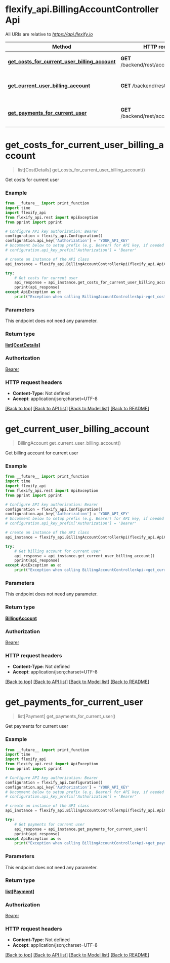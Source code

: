 # flexify_api.BillingAccountControllerApi

All URIs are relative to *https://api.flexify.io*

Method | HTTP request | Description
------------- | ------------- | -------------
[**get_costs_for_current_user_billing_account**](BillingAccountControllerApi.md#get_costs_for_current_user_billing_account) | **GET** /backend/rest/account/costs | Get costs for current user
[**get_current_user_billing_account**](BillingAccountControllerApi.md#get_current_user_billing_account) | **GET** /backend/rest/account | Get billing account for current user
[**get_payments_for_current_user**](BillingAccountControllerApi.md#get_payments_for_current_user) | **GET** /backend/rest/account/payments | Get payments for current user


# **get_costs_for_current_user_billing_account**
> list[CostDetails] get_costs_for_current_user_billing_account()

Get costs for current user

### Example
```python
from __future__ import print_function
import time
import flexify_api
from flexify_api.rest import ApiException
from pprint import pprint

# Configure API key authorization: Bearer
configuration = flexify_api.Configuration()
configuration.api_key['Authorization'] = 'YOUR_API_KEY'
# Uncomment below to setup prefix (e.g. Bearer) for API key, if needed
# configuration.api_key_prefix['Authorization'] = 'Bearer'

# create an instance of the API class
api_instance = flexify_api.BillingAccountControllerApi(flexify_api.ApiClient(configuration))

try:
    # Get costs for current user
    api_response = api_instance.get_costs_for_current_user_billing_account()
    pprint(api_response)
except ApiException as e:
    print("Exception when calling BillingAccountControllerApi->get_costs_for_current_user_billing_account: %s\n" % e)
```

### Parameters
This endpoint does not need any parameter.

### Return type

[**list[CostDetails]**](CostDetails.md)

### Authorization

[Bearer](../README.md#Bearer)

### HTTP request headers

 - **Content-Type**: Not defined
 - **Accept**: application/json;charset=UTF-8

[[Back to top]](#) [[Back to API list]](../README.md#documentation-for-api-endpoints) [[Back to Model list]](../README.md#documentation-for-models) [[Back to README]](../README.md)

# **get_current_user_billing_account**
> BillingAccount get_current_user_billing_account()

Get billing account for current user

### Example
```python
from __future__ import print_function
import time
import flexify_api
from flexify_api.rest import ApiException
from pprint import pprint

# Configure API key authorization: Bearer
configuration = flexify_api.Configuration()
configuration.api_key['Authorization'] = 'YOUR_API_KEY'
# Uncomment below to setup prefix (e.g. Bearer) for API key, if needed
# configuration.api_key_prefix['Authorization'] = 'Bearer'

# create an instance of the API class
api_instance = flexify_api.BillingAccountControllerApi(flexify_api.ApiClient(configuration))

try:
    # Get billing account for current user
    api_response = api_instance.get_current_user_billing_account()
    pprint(api_response)
except ApiException as e:
    print("Exception when calling BillingAccountControllerApi->get_current_user_billing_account: %s\n" % e)
```

### Parameters
This endpoint does not need any parameter.

### Return type

[**BillingAccount**](BillingAccount.md)

### Authorization

[Bearer](../README.md#Bearer)

### HTTP request headers

 - **Content-Type**: Not defined
 - **Accept**: application/json;charset=UTF-8

[[Back to top]](#) [[Back to API list]](../README.md#documentation-for-api-endpoints) [[Back to Model list]](../README.md#documentation-for-models) [[Back to README]](../README.md)

# **get_payments_for_current_user**
> list[Payment] get_payments_for_current_user()

Get payments for current user

### Example
```python
from __future__ import print_function
import time
import flexify_api
from flexify_api.rest import ApiException
from pprint import pprint

# Configure API key authorization: Bearer
configuration = flexify_api.Configuration()
configuration.api_key['Authorization'] = 'YOUR_API_KEY'
# Uncomment below to setup prefix (e.g. Bearer) for API key, if needed
# configuration.api_key_prefix['Authorization'] = 'Bearer'

# create an instance of the API class
api_instance = flexify_api.BillingAccountControllerApi(flexify_api.ApiClient(configuration))

try:
    # Get payments for current user
    api_response = api_instance.get_payments_for_current_user()
    pprint(api_response)
except ApiException as e:
    print("Exception when calling BillingAccountControllerApi->get_payments_for_current_user: %s\n" % e)
```

### Parameters
This endpoint does not need any parameter.

### Return type

[**list[Payment]**](Payment.md)

### Authorization

[Bearer](../README.md#Bearer)

### HTTP request headers

 - **Content-Type**: Not defined
 - **Accept**: application/json;charset=UTF-8

[[Back to top]](#) [[Back to API list]](../README.md#documentation-for-api-endpoints) [[Back to Model list]](../README.md#documentation-for-models) [[Back to README]](../README.md)

